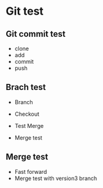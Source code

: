 # Git test

## Git commit test

- clone
- add
- commit
- push

## Brach test

- Branch
- Checkout

- Test Merge
- Merge test

## Merge test
- Fast forward
- Merge test with version3 branch